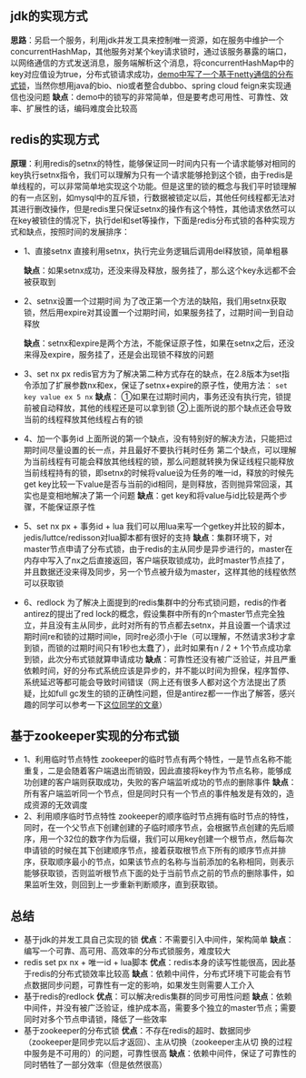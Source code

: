 ## jdk的实现方式

**思路**：另启一个服务，利用jdk并发工具来控制唯一资源，如在服务中维护一个concurrentHashMap，其他服务对某个key请求锁时，通过该服务暴露的端口，以网络通信的方式发送消息，服务端解析这个消息，将concurrentHashMap中的key对应值设为true，分布式锁请求成功，[demo中写了一个基于netty通信的分布式锁](https://links.jianshu.com/go?to=https%3A%2F%2Fgithub.com%2FLiuWillow%2Fdistributed-lock%2Ftree%2Fmaster%2Fsingle-lock-server%2Fsrc%2Fmain%2Fjava%2Fcom%2Flwl%2Fserver)，当然你想用java的bio、nio或者整合dubbo、spring cloud feign来实现通信也没问题
 **缺点**：demo中的锁写的非常简单，但是要考虑可用性、可靠性、效率、扩展性的话，编码难度会比较高



## redis的实现方式

**原理**：利用redis的setnx的特性，能够保证同一时间内只有一个请求能够对相同的key执行setnx指令，我们可以理解为只有一个请求能够抢到这个锁，由于redis是单线程的，可以非常简单地实现这个功能。但是这里的锁的概念与我们平时锁理解的有一点区别，如mysql中的互斥锁，行数据被锁定以后，其他任何线程都无法对其进行删改操作，但是redis里只保证setnx的操作有这个特性，其他请求依然可以在key被锁住的情况下，执行del和set等操作，下面是redis分布式锁的各种实现方式和缺点，按照时间的发展排序：

- 1、直接setnx
   直接利用setnx，执行完业务逻辑后调用del释放锁，简单粗暴
   
   **缺点**：如果setnx成功，还没来得及释放，服务挂了，那么这个key永远都不会被获取到



- 2、setnx设置一个过期时间
   为了改正第一个方法的缺陷，我们用setnx获取锁，然后用expire对其设置一个过期时间，如果服务挂了，过期时间一到自动释放
   
   **缺点**：setnx和expire是两个方法，不能保证原子性，如果在setnx之后，还没来得及expire，服务挂了，还是会出现锁不释放的问题
   
   
   
- 3、set nx px
   redis官方为了解决第二种方式存在的缺点，在2.8版本为set指令添加了扩展参数nx和ex，保证了setnx+expire的原子性，使用方法：
   `set key value ex 5 nx` 
   **缺点**：
   ①如果在过期时间内，事务还没有执行完，锁提前被自动释放，其他的线程还是可以拿到锁
   ②上面所说的那个缺点还会导致当前的线程释放其他线程占有的锁



- 4、加一个事务id
   上面所说的第一个缺点，没有特别好的解决方法，只能把过期时间尽量设置的长一点，并且最好不要执行耗时任务
   第二个缺点，可以理解为当前线程有可能会释放其他线程的锁，那么问题就转换为保证线程只能释放当前线程持有的锁，即setnx的时候将value设为任务的唯一id，释放的时候先get key比较一下value是否与当前的id相同，是则释放，否则抛异常回滚，其实也是变相地解决了第一个问题
   **缺点**：get key和将value与id比较是两个步骤，不能保证原子性



- 5、set nx px + 事务id + lua
   我们可以用lua来写一个getkey并比较的脚本，jedis/luttce/redisson对lua脚本都有很好的支持
   **缺点**：集群环境下，对master节点申请了分布式锁，由于redis的主从同步是异步进行的，master在内存中写入了nx之后直接返回，客户端获取锁成功，此时master节点挂了，并且数据还没来得及同步，另一个节点被升级为master，这样其他的线程依然可以获取锁



- 6、redlock
   为了解决上面提到的redis集群中的分布式锁问题，redis的作者antirez的提出了red lock的概念，假设集群中所有的n个master节点完全独立，并且没有主从同步，此时对所有的节点都去setnx，并且设置一个请求过期时间re和锁的过期时间le，同时re必须小于le（可以理解，不然请求3秒才拿到锁，而锁的过期时间只有1秒也太蠢了），此时如果有n / 2 + 1个节点成功拿到锁，此次分布式锁就算申请成功
   **缺点**：可靠性还没有被广泛验证，并且严重依赖时间，好的分布式系统应该是异步的，并不能以时间为担保，程序暂停、系统延迟等都可能会导致时间错误（网上还有很多人都对这个方法提出了质疑，比如full gc发生的锁的正确性问题，但是antirez都一一作出了解答，感兴趣的同学可以参考一下[这位同学的文章](https://links.jianshu.com/go?to=https%3A%2F%2Fwww.xilidou.com%2F2017%2F10%2F23%2FRedis%E5%AE%9E%E7%8E%B0%E5%88%86%E5%B8%83%E5%BC%8F%E9%94%81%2F)）



## 基于zookeeper实现的分布式锁

- 1、利用临时节点特性
   zookeeper的临时节点有两个特性，一是节点名称不能重复，二是会随着客户端退出而销毁，因此直接将key作为节点名称，能够成功创建的客户端则获取成功，失败的客户端监听成功的节点的删除事件
   **缺点**：所有客户端监听同一个节点，但是同时只有一个节点的事件触发是有效的，造成资源的无效调度
- 2、利用顺序临时节点特性
   zookeeper的顺序临时节点拥有临时节点的特性，同时，在一个父节点下创建创建的子临时顺序节点，会根据节点创建的先后顺序，用一个32位的数字作为后缀，我们可以用key创建一个根节点，然后每次申请锁的时候在其下创建顺序节点，接着获取根节点下所有的顺序节点并排序，获取顺序最小的节点，如果该节点的名称与当前添加的名称相同，则表示能够获取锁，否则监听根节点下面的处于当前节点之前的节点的删除事件，如果监听生效，则回到上一步重新判断顺序，直到获取锁。



## 总结

- 基于jdk的并发工具自己实现的锁
   **优点**：不需要引入中间件，架构简单
   **缺点**：编写一个可靠、高可用、高效率的分布式锁服务，难度较大
- redis set px nx + 唯一id + lua脚本
   **优点**：redis本身的读写性能很高，因此基于redis的分布式锁效率比较高
   **缺点**：依赖中间件，分布式环境下可能会有节点数据同步问题，可靠性有一定的影响，如果发生则需要人工介入
- 基于redis的redlock
   **优点**：可以解决redis集群的同步可用性问题
   **缺点**：依赖中间件，并没有被广泛验证，维护成本高，需要多个独立的master节点；需要同时对多个节点申请锁，降低了一些效率
- 基于zookeeper的分布式锁
   **优点**：不存在redis的超时、数据同步（zookeeper是同步完以后才返回）、主从切换（zookeeper主从切
   换的过程中服务是不可用的）的问题，可靠性很高
   **缺点**：依赖中间件，保证了可靠性的同时牺牲了一部分效率（但是依然很高）